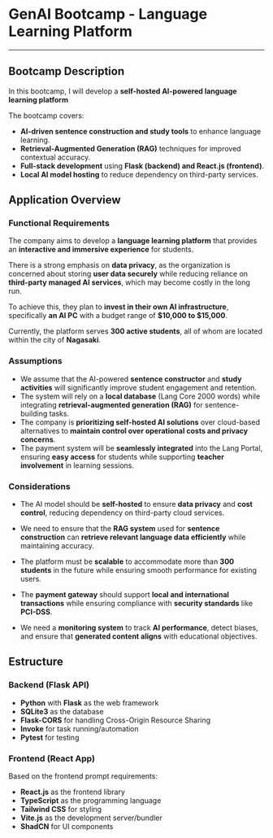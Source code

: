 # GenAI Bootcamp - Language Learning Platform

--------------------------------------------------------------------------------
## Bootcamp Description  

In this bootcamp, I will develop a **self-hosted AI-powered language learning platform**

The bootcamp covers:  

- **AI-driven sentence construction and study tools** to enhance language learning.  
- **Retrieval-Augmented Generation (RAG)** techniques for improved contextual accuracy.  
- **Full-stack development** using **Flask (backend) and React.js (frontend)**.  
- **Local AI model hosting** to reduce dependency on third-party services.  


## Application Overview
### Functional Requirements

The company aims to develop a **language learning platform** that provides an **interactive and immersive experience** for students.  

There is a strong emphasis on **data privacy**, as the organization is concerned about storing **user data securely** while reducing reliance on **third-party managed AI services**, which may become costly in the long run.  

To achieve this, they plan to **invest in their own AI infrastructure**, specifically **an AI PC** with a budget range of **$10,000 to $15,000**.  

Currently, the platform serves **300 active students**, all of whom are located within the city of **Nagasaki**.  

### Assumptions  

- We assume that the AI-powered **sentence constructor** and **study activities** will significantly improve student engagement and retention.  
- The system will rely on a **local database** (Lang Core 2000 words) while integrating **retrieval-augmented generation (RAG)** for sentence-building tasks.  
- The company is **prioritizing self-hosted AI solutions** over cloud-based alternatives to **maintain control over operational costs and privacy concerns**.  
- The payment system will be **seamlessly integrated** into the Lang Portal, ensuring **easy access** for students while supporting **teacher involvement** in learning sessions.  

### Considerations  

- The AI model should be **self-hosted** to ensure **data privacy** and **cost control**, reducing dependency on third-party cloud services.  

- We need to ensure that the **RAG system** used for **sentence construction** can **retrieve relevant language data efficiently** while maintaining accuracy.  

- The platform must be **scalable** to accommodate more than **300 students** in the future while ensuring smooth performance for existing users.  

- The **payment gateway** should support **local and international transactions** while ensuring compliance with **security standards** like **PCI-DSS**.  

- We need a **monitoring system** to track **AI performance**, detect biases, and ensure that **generated content aligns** with educational objectives.  

## Estructure

### Backend (Flask API)

- **Python** with **Flask** as the web framework
- **SQLite3** as the database
- **Flask-CORS** for handling Cross-Origin Resource Sharing
- **Invoke** for task running/automation
- **Pytest** for testing

### Frontend (React App)

Based on the frontend prompt requirements:

- **React.js** as the frontend library
- **TypeScript** as the programming language
- **Tailwind CSS** for styling
- **Vite.js** as the development server/bundler
- **ShadCN** for UI components
